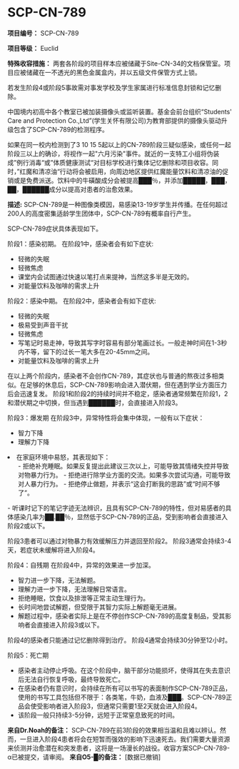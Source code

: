 # SCP-CN-789

**项目编号：** SCP-CN-789

**项目等级：** Euclid

**特殊收容措施：** 两套各阶段的项目样本应被储藏于Site-CN-34的文档保管室。项目应被储藏在一不透光的黑色金属盒内，并以五级文件保管方式上锁。

若发生阶段4或阶段5事故需对事发学校及学生家属进行标准信息封锁和记忆删除。

中国境内初高中各个教室已被加装摄像头或监听装置。基金会前台组织“Students' Care and Protection Co.,Ltd”(学生关怀有限公司)为教育部提供的摄像头驱动升级包含了SCP-CN-789的检测程序。

如果在同一校内检测到了3 10 15 5起以上的CN-789阶段三疑似感染，或任何一起阶段三以上的确诊，将视作一起"六月污染"事件。就近的一支特工小组将伪装成”例行消毒“或”体质健康测试“对目标学校进行集体记忆删除和项目收容。同时，”红魔和清凉油“行动将会被启用，向周边地区提供红魔能量饮料和清凉油的促销或是免费派送。饮料中的牛磺酸成分会被提高███％，并添加█████，███，██，██████成分以提高对患者的治愈效果。

**描述:** SCP-CN-789是一种图像类模因，易感染13-19岁学生并传播。在任何超过200人的高度密集适龄学生团体中，SCP-CN-789有概率自行产生。

SCP-CN-789症状具体表现如下。

阶段1：感染初期。
在阶段1中，感染者会有如下症状:

- 轻微的失眠
- 轻微焦虑
- 课堂内会试图通过快速以笔打点来提神，当然这多半是无效的。
- 对能量饮料及咖啡的需求上升

阶段2：感染中期。
在阶段2中，感染者会有如下症状:

- 轻微的失眠
- 极易受到声音干扰
- 轻微焦虑
- 写笔记时易走神，导致其写字时容易有部分笔画过长。一般走神时间在1-3秒内不等，留下的过长一笔大多在20-45mm之间。
- 对能量饮料及咖啡的需求上升

在以上两个阶段内，感染者不会创作CN-789，其症状也与普通的熬夜过多相类似。在足够的休息后，SCP-CN-789影响会进入潜伏期，但在遇到学业方面压力后会迅速复发。
阶段1和阶段2的持续时间并不稳定，感染者通常频繁在阶段1，2和潜伏期之中切换，但当遇到██████时，会直接进入阶段3。

阶段3：爆发期
在阶段3中，异常特性将会集中体现，一般有以下症状：

- 智力下降
- 理解力下降
<li>&#22312;&#23478;&#24237;&#29615;&#22659;&#20013;&#26131;&#24594;&#65292;&#20854;&#34920;&#29616;&#22914;&#19979;&#65306;
<ul>- &#25298;&#32477;&#34917;&#20805;&#30561;&#30496;&#12290;&#22914;&#26524;&#21453;&#22797;&#25552;&#20986;&#27492;&#24314;&#35758;&#19977;&#27425;&#20197;&#19978;&#65292;&#21487;&#33021;&#23548;&#33268;&#20854;&#24773;&#32490;&#22833;&#25511;&#24182;&#23548;&#33268;&#23545;&#29289;&#26292;&#21147;&#34892;&#20026;&#12290;
- &#25298;&#32477;&#36827;&#34892;&#38500;&#23398;&#19994;&#26041;&#38754;&#30340;&#20132;&#27969;&#12290;&#22914;&#26524;&#22810;&#27425;&#23581;&#35797;&#27807;&#36890;&#65292;&#21487;&#33021;&#23548;&#33268;&#23545;&#20154;&#26292;&#21147;&#34892;&#20026;&#12290;
- &#25298;&#32477;&#20572;&#27490;&#20570;&#39064;&#65292;&#24182;&#34920;&#31034;&#8220;&#36825;&#20250;&#25171;&#26029;&#25105;&#30340;&#24605;&#36335;&#8221;&#25110;&#8220;&#26102;&#38388;&#19981;&#22815;&#20102;&#8221;&#12290;
</ul>
</li>- 听课时记下的笔记字迹无法辨识，且具有SCP-CN-789的特性，但对易感者的具体感染几率为██.██％，显然低于SCP-CN-789的正品，受到影响者会直接进入阶段2或以下。

阶段3患者可以通过对物暴力有效缓解压力并退回至阶段2。
阶段3通常会持续3-4天，若症状未缓解将进入阶段4。

阶段4：自残期
在阶段4中，异常的效果进一步加深。

- 智力进一步下降，无法解题。
- 理解力进一步下降，无法理解日常语言。
- 拒绝睡眠，饮食以及排泄等正常主动生理行为。
- 长时间地尝试解题，但受限于其智力实际上解题毫无进展。
- 解题过程中，感染者实际上是在不停创作SCP-CN-789的高度复制品，受其影响者会直接进入阶段3或以下。

阶段4的感染者只能通过记忆删除得到治疗。
阶段4通常会持续30分钟至12小时。

阶段5：死亡期

- 感染者主动停止呼吸。在这个阶段中，脑干部分功能损坏，使得其在失去意识后无法自行恢复呼吸，最终导致死亡。
- 在感染者仍有意识时，会持续在所有可以书写的表面制作SCP-CN-789正品，使用的书写工具包括但不限于：各类笔，牛奶，血液及███。SCP-CN-789正品会使受影响者进入阶段3，但通常只需要1至2天就会进入阶段4。
- 该阶段一般只持续3-5分钟，远短于正常窒息致死的时间。

**来自Dr.Noah的备注：**  SCP-CN-789在前3阶段的效果相当温和且难以辨认。然而，一旦进入阶段4患者将会在短暂而强效的影响下迅速死去。我们需要大量资源来侦测并治愈潜在和突发患者，这将是一场漫长的战役。收容方案SCP-CN-789-α已被提交，请审阅。
**来自O5-█的备注：** [数据已撤销]





